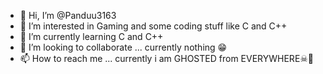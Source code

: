 - 👋 Hi, I’m @Panduu3163
- 👀 I’m interested in Gaming and some coding stuff like C and C++
- 🌱 I’m currently learning C and C++ 
- 💞️ I’m looking to collaborate ... currently nothing 😁
- 📫 How to reach me ... currently i am GHOSTED from EVERYWHERE☠👻

<!---
Panduu3163/Panduu3163 is a ✨ special ✨ repository because its `README.md` (this file) appears on your GitHub profile.
You can click the Preview link to take a look at your changes.
--->

